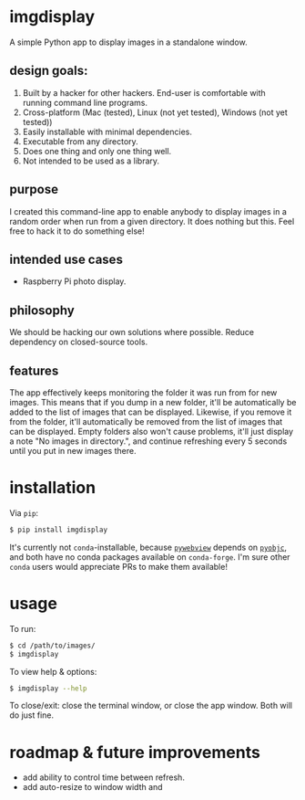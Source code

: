 # imgdisplay

A simple Python app to display images in a standalone window.

## design goals:

1. Built by a hacker for other hackers. End-user is comfortable with running command line programs.
1. Cross-platform (Mac (tested), Linux (not yet tested), Windows (not yet tested))
1. Easily installable with minimal dependencies.
1. Executable from any directory.
1. Does one thing and only one thing well.
1. Not intended to be used as a library.

## purpose

I created this command-line app to enable anybody to display images in a random order when run from a given directory. It does nothing but this. Feel free to hack it to do something else!

## intended use cases

- Raspberry Pi photo display.

## philosophy

We should be hacking our own solutions where possible. Reduce dependency on closed-source tools.

## features

The app effectively keeps monitoring the folder it was run from for new images. This means that if you dump in a new folder, it'll be automatically be added to the list of images that can be displayed. Likewise, if you remove it from the folder, it'll automatically be removed from the list of images that can be displayed. Empty folders also won't cause problems, it'll just display a note "No images in directory.", and continue refreshing every 5 seconds until you put in new images there.

# installation

Via `pip`:

```bash
$ pip install imgdisplay
```

It's currently not `conda`-installable, because [`pywebview`][pywebview] depends on [`pyobjc`][pyobjc], and both have no conda packages available on `conda-forge`. I'm sure other `conda` users would appreciate PRs to make them available!

[pywebview]: https://github.com/r0x0r/pywebview
[pyobjc]: http://pythonhosted.org/pyobjc/

# usage

To run:

```bash
$ cd /path/to/images/
$ imgdisplay
```

To view help & options:

```bash
$ imgdisplay --help
 ```

To close/exit: close the terminal window, or close the app window. Both will do just fine.

# roadmap & future improvements

- add ability to control time between refresh.
- add auto-resize to window width and
